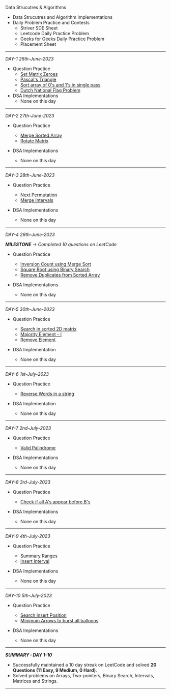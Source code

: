 Data Strucutres & Algorithms

- Data Strucutres and Algorithm Implementations
- Daily Problem Practice and Contests
    - Striver SDE Sheet
    - Leetcode Daily Practice Problem
    - Geeks for Geeks Daily Practice Problem
    - Placement Sheet

---

*DAY-1 26th-June-2023*

- Question Practice
    - [Set Matrix Zeroes](https://leetcode.com/problems/set-matrix-zeroes/description/)
    - [Pascal's Triangle](https://leetcode.com/problems/pascals-triangle/)
    - [Sort array of 0's and 1's in single pass](https://practice.geeksforgeeks.org/problems/segregate-0s-and-1s5106/1)
    - [Dutch National Flag Problem](https://leetcode.com/problems/sort-colors/)
- DSA Implementations
    - None on this day

---

*DAY-2 27th-June-2023*

- Question Practice
	- [Merge Sorted Array](https://leetcode.com/problems/merge-sorted-array/)
	- [Rotate Matrix](https://leetcode.com/problems/rotate-image/)

- DSA Implementations
	- None on this day

---

*DAY-3 28th-June-2023*

- Question Practice
	- [Next Permutation](https://leetcode.com/problems/next-permutation/)
	- [Merge Intervals](https://leetcode.com/problems/merge-intervals/)

- DSA Implementations
	- None on this day

---

*DAY-4 29th-June-2023*

*__MILESTONE__ -> Completed 10 questions on LeetCode*

- Question Practice
    - [Inversion Count using Merge Sort](https://practice.geeksforgeeks.org/problems/inversion-of-array-1587115620/1?utm_source=gfg&utm_medium=article&utm_campaign=bottom_sticky_on_article)
    - [Square Root using Binary Search](https://leetcode.com/problems/sqrtx/)
    - [Remove Duplicates from Sorted Array](https://leetcode.com/problems/remove-duplicates-from-sorted-array/)

- DSA Implementations
    - None on this day

---

*DAY-5 30th-June-2023*

- Question Practice
    - [Search in sorted 2D matrix](https://leetcode.com/problems/search-a-2d-matrix/)
    - [Majority Element - I](https://leetcode.com/problems/majority-element/)
    - [Remove Element](https://leetcode.com/problems/remove-element/)

- DSA Implementation
    - None on this day

---

*DAY-6 1st-July-2023*

- Question Practice
    -   [Reverse Words in a string](https://leetcode.com/problems/reverse-words-in-a-string/)

- DSA Implementation
    - None on this day

---

*DAY-7 2nd-July-2023*

- Question Practice
    - [Valid Palindrome](https://leetcode.com/problems/valid-palindrome/)

- DSA Implementations
    - None on this day

---

*DAY-8 3rd-July-2023*

- Question Practice
    - [Check if all A's appear before B's](https://leetcode.com/problems/check-if-all-as-appears-before-all-bs/)

- DSA Implementations
    - None on this day

---

*DAY-9 4th-July-2023*

- Question Practice
    - [Summary Ranges](https://leetcode.com/problems/summary-ranges/description/)
    - [Insert Interval](https://leetcode.com/problems/insert-interval/description/)

- DSA Implementations
    - None on this day

---

*DAY-10 5th-July-2023*

- Question Practice
    - [Search Insert Position](https://leetcode.com/problems/search-insert-position/)
    - [Minimum Arrows to burst all balloons](https://leetcode.com/problems/minimum-number-of-arrows-to-burst-balloons/)

- DSA Implementations
    - None on this day

---

*__SUMMARY : DAY 1-10__*

- Successfully maintained a 10 day streak on LeetCode and solved __20 Questions (11 Easy, 9 Medium, 0 Hard)__.
- Solved problems on Arrays, Two-pointers, Binary Search, Intervals, Matrices and Strings.

---